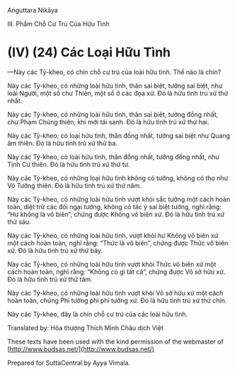 Aṅguttara Nikāya

III. Phẩm Chỗ Cư Trú Của Hữu Tình

# (IV) (24) Các Loại Hữu Tình

—Này các Tỷ-kheo, có chín chỗ cư trú của loài hữu tình. Thế nào là chín?

Này các Tỷ-kheo, có những loài hữu tình, thân sai biệt, tưởng sai biệt, như loài Người, một số chư Thiên, một số ở các đọa xứ. Ðó là hữu tình trú xứ thứ nhất.

Này các Tỷ-kheo, có những loài hữu tình, thân sai biệt, tưởng đồng nhất, chư Phạm Chúng thiên, khi mới tái sanh. Ðó là hữu tình trú xứ thứ hai.

Này các Tỷ-kheo, có loại hữu tình, thân đồng nhất, tưởng sai biệt như Quang âm thiên. Ðó là hữu tình trú xứ thứ ba.

Này các Tỷ-kheo, có loài hữu tình, thân đồng nhất, tưởng đồng nhất, như Tịnh Cư thiên. Ðó là hữu tình trú xứ thứ tư.

Này các Tỷ-kheo, có những loại hữu tình không có tưởng, không có thọ như Vô Tưởng thiên. Ðó là hữu tình trú xứ thứ năm.

Này các Tỷ-kheo, có những loài hữu tình vượt khỏi sắc tưởng một cách hoàn toàn, diệt trừ các đối ngại tưởng, không có tác ý sai biệt tưởng, nghĩ rằng: “Hư không là vô biên”, chứng được Không vô biên xứ. Ðó là hữu tình trú xứ thứ sáu.

Này các Tỷ-kheo, có những loài hữu tình, vượt khỏi hư Không vô biên xứ một cách hoàn toàn, nghĩ rằng: “Thức là vô biên”, chứng được Thức vô biên xứ. Ðó là hữu tình trú xứ thứ bảy.

Này các Tỷ-kheo, có những loài hữu tình vượt khỏi Thức vô biên xứ một cách hoàn toàn, nghĩ rằng: “Không có gì tất cả”, chứng được Vô sở hữu xứ. Ðó là hữu tình trú xứ thứ tám.

Này các Tỷ-kheo, có những loài hữu tình vượt khỏi Vô sở hữu xứ một cách hoàn toàn, chứng Phi tưởng phi phi tưởng xứ. Ðó là hữu tình trú xứ thứ chín.

Này các Tỷ-kheo, đây là chín chỗ cư trú của các loài hữu tình.

Translated by: Hòa thượng Thích Minh Châu dịch Việt

These texts have been used with the kind permission of the webmaster of [http://www.budsas.net/](http://www.budsas.net/)

Prepared for SuttaCentral by Ayya Vimala.